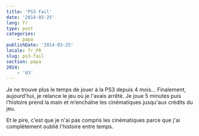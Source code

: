 ```yaml
---
title: 'PS3 Fail'
date: '2014-03-25'
lang: fr
type: post
categories:
    - papa
publishDate: '2014-03-25'
locale: fr_FR
slug: ps3-fail
section: papa
2014:
    - '03'
---
```


Je ne trouve plus le temps de jouer à la PS3 depuis 4 mois... Finalement, aujourd'hui, je relance le jeu où je l'avais arrêté. Je joue 5 minutes puis l'histoire prend la main et m’enchaîne les cinématiques jusqu'aux crédits du jeu.

Et le pire, c'est que je n'ai pas compris les cinématiques parce que j'ai complètement oublié l'histoire entre temps.
